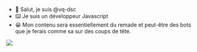- 👋 Salut, je suis @vq-dsc
- ⌨️ Je suis un développeur Javascript
- 😀 Mon contenu sera essentiellement du remade et peut-être des bots que je ferais comme sa sur des coups de tête.

<img src="https://komarev.com/ghpvc/?username=sadekbtw">

<!--
**vq-dsc/vq-dsc** is a ✨ _special_ ✨ repository because its `README.md` (this file) appears on your GitHub profile.

Here are some ideas to get you started:

- 🔭 I’m currently working on ...
- 🌱 I’m currently learning ...
- 👯 I’m looking to collaborate on ...
- 🤔 I’m looking for help with ...
- 💬 Ask me about ...
- 📫 How to reach me: ...
- 😄 Pronouns: ...
- ⚡ Fun fact: ...
-->
